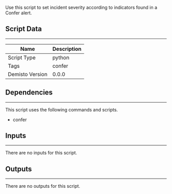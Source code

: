 Use this script to set incident severity according to indicators found in a Confer alert.
## Script Data
---

| **Name** | **Description** |
| --- | --- |
| Script Type | python |
| Tags | confer |
| Demisto Version | 0.0.0 |

## Dependencies
---
This script uses the following commands and scripts.
* confer

## Inputs
---
There are no inputs for this script.

## Outputs
---
There are no outputs for this script.
